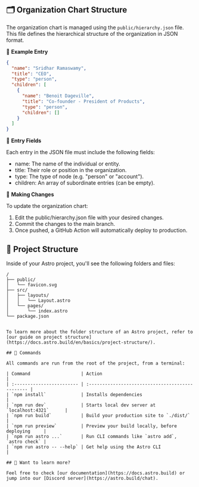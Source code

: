 


## 🗂️ Organization Chart Structure

The organization chart is managed using the `public/hierarchy.json` file. This file defines the hierarchical structure of the organization in JSON format.

📄 **Example Entry**

```json
{
  "name": "Sridhar Ramaswamy",
  "title": "CEO",
  "type": "person",
  "children": [
    {
      "name": "Benoit Dageville",
      "title": "Co-founder - President of Products",
      "type": "person",
      "children": []
    }
  ]
}
```

🧩 **Entry Fields**

Each entry in the JSON file must include the following fields:

- name: The name of the individual or entity.
- title: Their role or position in the organization.
- type: The type of node (e.g. "person" or "account").
- children: An array of subordinate entries (can be empty).


🚀 **Making Changes**

To update the organization chart:

1. Edit the public/hierarchy.json file with your desired changes.
2. Commit the changes to the main branch.
3. Once pushed, a GitHub Action will automatically deploy to production.


## 🚀 Project Structure

Inside of your Astro project, you'll see the following folders and files:

```text
/
├── public/
│   └── favicon.svg
├── src/
│   ├── layouts/
│   │   └── Layout.astro
│   └── pages/
│       └── index.astro
└── package.json


To learn more about the folder structure of an Astro project, refer to [our guide on project structure](https://docs.astro.build/en/basics/project-structure/).

## 🧞 Commands

All commands are run from the root of the project, from a terminal:

| Command                   | Action                                           |
| :------------------------ | :----------------------------------------------- |
| `npm install`             | Installs dependencies                            |
| `npm run dev`             | Starts local dev server at `localhost:4321`      |
| `npm run build`           | Build your production site to `./dist/`          |
| `npm run preview`         | Preview your build locally, before deploying     |
| `npm run astro ...`       | Run CLI commands like `astro add`, `astro check` |
| `npm run astro -- --help` | Get help using the Astro CLI                     |

## 👀 Want to learn more?

Feel free to check [our documentation](https://docs.astro.build) or jump into our [Discord server](https://astro.build/chat).

